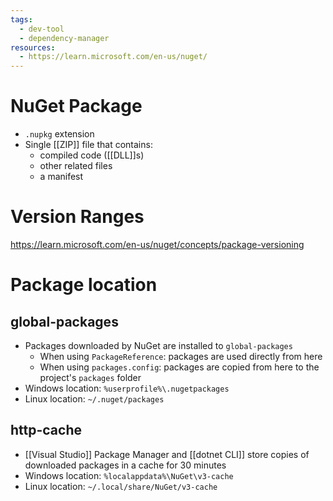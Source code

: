 ```yaml
---
tags:
  - dev-tool
  - dependency-manager
resources:
  - https://learn.microsoft.com/en-us/nuget/
---
```

# NuGet Package
- `.nupkg` extension
- Single [[ZIP]] file that contains:
	- compiled code ([[DLL]]s)
	- other related files
	- a manifest
# Version Ranges
https://learn.microsoft.com/en-us/nuget/concepts/package-versioning

# Package location
## global-packages
- Packages downloaded by NuGet are installed to `global-packages`
	- When using `PackageReference`: packages are used directly from here
	- When using  `packages.config`: packages are copied from here to the project's `packages` folder
- Windows location: `%userprofile%\.nugetpackages`
- Linux location: `~/.nuget/packages`
## http-cache
- [[Visual Studio]] Package Manager and [[dotnet CLI]] store copies of downloaded packages in a cache for 30 minutes
- Windows location: `%localappdata%\NuGet\v3-cache`
- Linux location: `~/.local/share/NuGet/v3-cache`